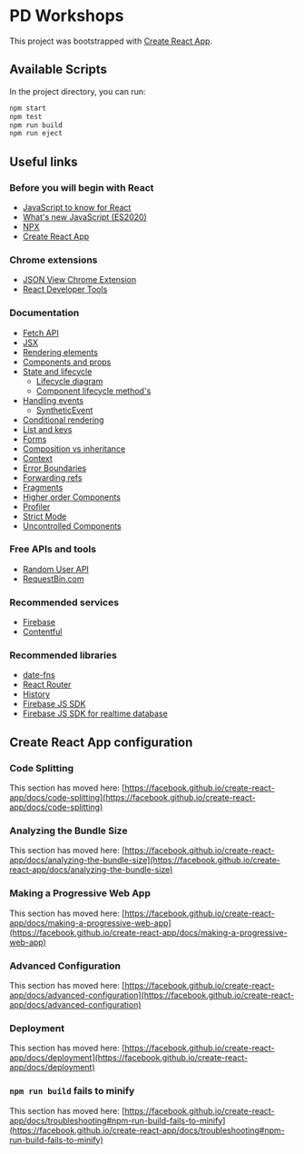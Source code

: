 # PD Workshops

This project was bootstrapped with [Create React App](https://github.com/facebook/create-react-app).

## Available Scripts

In the project directory, you can run:

```bash
npm start
npm test
npm run build
npm run eject
```

## Useful links

### Before you will begin with React
* [JavaScript to know for React](https://kentcdodds.com/blog/javascript-to-know-for-react)
* [What's new JavaScript (ES2020)](https://www.freecodecamp.org/news/javascript-new-features-es2020/)
* [NPX](https://github.com/npm/npx#readme)
* [Create React App](https://create-react-app.dev/)

### Chrome extensions
* [JSON View Chrome Extension](https://chrome.google.com/webstore/detail/jsonview/chklaanhfefbnpoihckbnefhakgolnmc?hl=pl)
* [React Developer Tools](https://chrome.google.com/webstore/detail/react-developer-tools/fmkadmapgofadopljbjfkapdkoienihi)

### Documentation
* [Fetch API](https://developer.mozilla.org/en-US/docs/Web/API/Fetch_API)
* [JSX](https://reactjs.org/docs/introducing-jsx.html)
* [Rendering elements](https://reactjs.org/docs/rendering-elements.html)
* [Components and props](https://reactjs.org/docs/components-and-props.html)
* [State and lifecycle](https://reactjs.org/docs/state-and-lifecycle.html)
  * [Lifecycle diagram](https://projects.wojtekmaj.pl/react-lifecycle-methods-diagram/)
  * [Component lifecycle method's](https://www.freecodecamp.org/news/how-to-understand-a-components-lifecycle-methods-in-reactjs-e1a609840630/)
* [Handling events](https://reactjs.org/docs/handling-events.html)
  * [SyntheticEvent](https://pl.reactjs.org/docs/events.html)
* [Conditional rendering](https://reactjs.org/docs/conditional-rendering.html)
* [List and keys](https://reactjs.org/docs/lists-and-keys.html)
* [Forms](https://reactjs.org/docs/forms.html)
* [Composition vs inheritance](https://reactjs.org/docs/composition-vs-inheritance.html)
* [Context](https://reactjs.org/docs/context.html)
* [Error Boundaries](https://reactjs.org/docs/error-boundaries.html)
* [Forwarding refs](https://reactjs.org/docs/forwarding-refs.html)
* [Fragments](https://reactjs.org/docs/fragments.html)
* [Higher order Components](https://reactjs.org/docs/higher-order-components.html)
* [Profiler](https://reactjs.org/docs/profiler.html)
* [Strict Mode](https://reactjs.org/docs/strict-mode.html)
* [Uncontrolled Components](https://reactjs.org/docs/uncontrolled-components.html)


### Free APIs and tools
* [Random User API](https://randomuser.me/)
* [RequestBin.com](https://requestbin.com/)

### Recommended services
* [Firebase](http://firebase.google.com/)
* [Contentful](https://www.contentful.com/)

### Recommended libraries
* [date-fns](https://date-fns.org/)
* [React Router](https://reactrouter.com/web/guides/quick-start)
* [History](https://github.com/ReactTraining/history#readme)
* [Firebase JS SDK](https://firebase.google.com/docs/reference/js)
* [Firebase JS SDK for realtime database](https://firebase.google.com/docs/reference/js/firebase.database)

## Create React App configuration

### Code Splitting

This section has moved here: [https://facebook.github.io/create-react-app/docs/code-splitting](https://facebook.github.io/create-react-app/docs/code-splitting)

### Analyzing the Bundle Size

This section has moved here: [https://facebook.github.io/create-react-app/docs/analyzing-the-bundle-size](https://facebook.github.io/create-react-app/docs/analyzing-the-bundle-size)

### Making a Progressive Web App

This section has moved here: [https://facebook.github.io/create-react-app/docs/making-a-progressive-web-app](https://facebook.github.io/create-react-app/docs/making-a-progressive-web-app)

### Advanced Configuration

This section has moved here: [https://facebook.github.io/create-react-app/docs/advanced-configuration](https://facebook.github.io/create-react-app/docs/advanced-configuration)

### Deployment

This section has moved here: [https://facebook.github.io/create-react-app/docs/deployment](https://facebook.github.io/create-react-app/docs/deployment)

### `npm run build` fails to minify

This section has moved here: [https://facebook.github.io/create-react-app/docs/troubleshooting#npm-run-build-fails-to-minify](https://facebook.github.io/create-react-app/docs/troubleshooting#npm-run-build-fails-to-minify)
